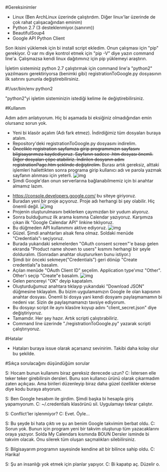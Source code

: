 #Gereksinimler

* Linux (Ben ArchLinux üzerinde çalıştırdım. Diğer linux'lar üzerinde de çok rahat çalışacağından eminim)
* Python 2.7 (3 desteklenmiyor.(sanırım))
* BeautifulSoup4
* Google API Python Client

Son ikisini yüklemek için bi install script ekledim. Onun çalışması için "pip" gerekiyor. O var mı diye kontrol etmek için "pip -V" diye yazın command line'a. Çalışmazsa kendi linux dağıtımınız için pip yüklemeyi araştırın.

İşletim sisteminiz python 2.7 çalıştırmak için command line'a "python2" yazılmasını gerektiriyorsa (benimki gibi) registrationToGoogle.py dosyasının ilk satırını şununla değiştirebilirsiniz.

 #!/usr/bin/env python2

"python2"yi işletim sisteminizin istediği kelime ile değiştirebilirsiniz.

#Kullanım

Adım adım anlatıyorum. Hiç bi aşamada bi eksiğiniz olmadığından emin olursanız sorun yok.

* Yeni bi klasör açalım (Adı fark etmez). İndirdiğimiz tüm dosyaları buraya atalım.
* Repository'deki registrationToGoogle.py dosyasını indirelim.
* ~~Öncelikle registration sayfamıza girip programımızın sayfasını bilgisayarımıza kaydediyoruz. Sayfanın sadece .htm dosyası önemli. Diğer dosyaları çöpe atabiliriz. İndirilen dosyanın adını registrationPage.htm şeklinde değiştirelim.~~ Burası artık gereksiz, alttaki işlemleri hallettikten sonra programa girip kullanıcı adı ve parola yazmak sayfanın alınması için yeterli.
![img](http://i66.tinypic.com/2h2kpxf.jpg)
* Şimdi Google'dan onun serverlarına bağlanabilmemiz için bi anahtar almamız lazım.
- https://console.developers.google.com/ bu siteye giriyoruz.
- Buradan yeni bir proje açıyoruz. Proje adı herhangi bi şey olabilir. Hiç önemli değil.
![img](http://i64.tinypic.com/s5blfd.png)
- Projenin oluşturulmasını beklerken çayımızdan bir yudum alıyoruz.
- Sonra bulduğumuz ilk arama kısmına Calendar yazıyoruz. Karşımıza çıkan ilk "Google Calendar API" linkine tıklıyoruz.
- Bu düğmeden API kullanımını aktive ediyoruz.
![img](http://i67.tinypic.com/23kc80k.png)
- Güzel. Şimdi anahtarları alsak fena olmaz. Soldaki menüde "Credentials"ı seçiyoruz.
- Burada yukarıdaki sekmelerden "OAuth consent screen"'e basıp gelen ekranda "Product name shown to users" kısmını herhangi bir şeyle dolduralım. (Sonradan anahtar oluştururken bunu istiyor.)
- Şimdi bir önceki sekmeye("Credentials") geri dönüp "Create credentials"a basalım.
- Açılan menüde "OAuth Client ID" seçelim. Application type'ımız "Other". Other'ı seçip "Create"e basalım.
![img](http://i66.tinypic.com/xc2o3r.png)
- Gelen pencereyi "OK" deyip kapatalım.
- Oluşturduğumuz anahtara tıklayıp yukarıdaki "Download JSON" düğmesine tıklayalım. Bu bizim uygulamamızın Google ile olan kapısının anahtar dosyası. Önemli bi dosya yani kendi dosyamı paylaşmamamın bi nedeni var. Sizin de paylaşmamanızı tavsiye ediyorum.
- Bu dosyayı script ile aynı klasöre koyup adını "client_secret.json" diye değiştiriyoruz.
- Tamamdır. Her şey hazır. Artık scripti çalıştırabiliriz.
- Command line üzerinde "./registrationToGoogle.py" yazarak scripti çalıştırıyoruz.

#Hatalar

* Hataları buraya issue olarak açarsanız sevinirim. Takibi daha kolay olur bu şekilde.

#Sıkça sorulacağını düşündüğüm sorular

S: Hocam bunun kullanımı biraz gereksiz derecede uzun?
C: İstersen elle teker teker girebilirsin dersleri. Bunu son kullanıcı ürünü olarak çıkarmadım zaten açıkçası. Ama birileri düzenleyip biraz daha güzel özellikler eklerse diye kodu buraya atıyorum.

S: Ben Google hesabım ile girdim. Şimdi başka bi hesapla giriş yapamıyorum.
C: ~/.credentials klasörünü sil. Uygulamayı tekrar çalıştır.

S: Conflict'ler işlenmiyor?
C: Evet. Öyle...

S: Bu şeyde bi hata çıktı ve şu an benim Google takvimim berbat oldu.
C: Sorun yok. Bunun için program yeni bir takvim oluşturup tüm yazacaklarını oraya yazıyor. Solda My Calendars kısmında BOUN Dersler isminde bi takvim olacak. Onu silerek tüm oluşan saçmalıkları silebilirsiniz.

S: Bilgisayarım programın sayesinde kendine ait bir bilince sahip oldu.
C: Harika!

S: Şu an insanlığı yok etmek için planlar yapıyor.
C: Bi kapatıp aç. Düzelir o.
